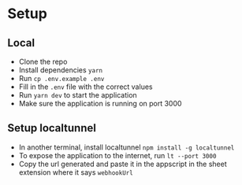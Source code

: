 # Setup

## Local

- Clone the repo
- Install dependencies `yarn`
- Run `cp .env.example .env`
- Fill in the `.env` file with the correct values
- Run `yarn dev` to start the application
- Make sure the application is running on port 3000

## Setup localtunnel

- In another terminal, install localtunnel `npm install -g localtunnel`
- To expose the application to the internet, run `lt --port 3000`
- Copy the url generated and paste it in the appscript in the sheet extension where it says `webhookUrl`